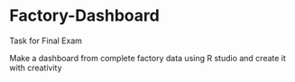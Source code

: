 # Factory-Dashboard

Task for Final Exam

Make a dashboard from complete factory data using R studio and create it with creativity
